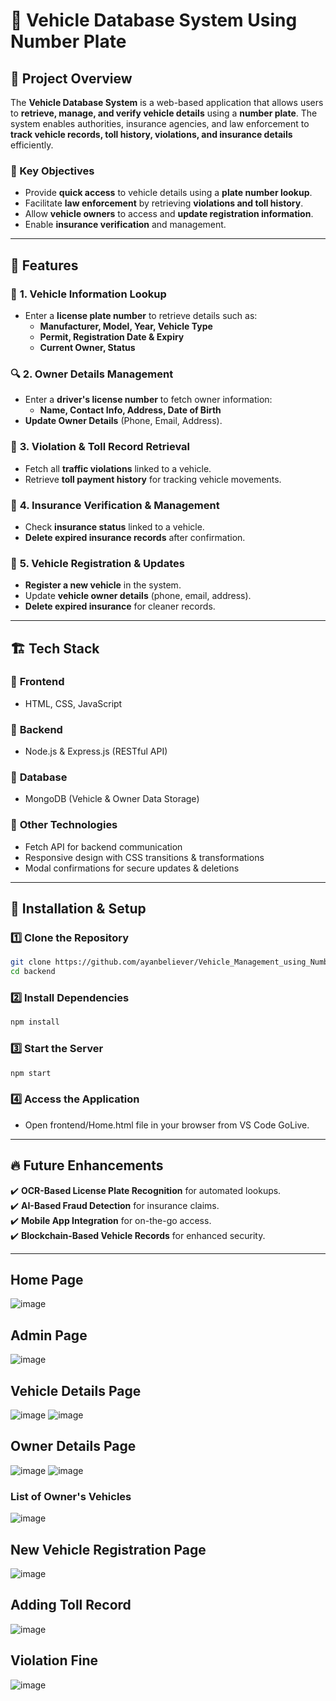 # 🚗 Vehicle Database System Using Number Plate  

## 📝 Project Overview  
The **Vehicle Database System** is a web-based application that allows users to **retrieve, manage, and verify vehicle details** using a **number plate**. The system enables authorities, insurance agencies, and law enforcement to **track vehicle records, toll history, violations, and insurance details** efficiently.  

### 🎯 Key Objectives  
- Provide **quick access** to vehicle details using a **plate number lookup**.  
- Facilitate **law enforcement** by retrieving **violations and toll history**.  
- Allow **vehicle owners** to access and **update registration information**.  
- Enable **insurance verification** and management.  

---

## 🌟 Features  

### 📌 **1. Vehicle Information Lookup**  
- Enter a **license plate number** to retrieve details such as:  
  - **Manufacturer, Model, Year, Vehicle Type**  
  - **Permit, Registration Date & Expiry**  
  - **Current Owner, Status**  

### 🔍 **2. Owner Details Management**  
- Enter a **driver's license number** to fetch owner information:  
  - **Name, Contact Info, Address, Date of Birth**  
- **Update Owner Details** (Phone, Email, Address).  

### 🛑 **3. Violation & Toll Record Retrieval**  
- Fetch all **traffic violations** linked to a vehicle.  
- Retrieve **toll payment history** for tracking vehicle movements.  

### 📜 **4. Insurance Verification & Management**  
- Check **insurance status** linked to a vehicle.  
- **Delete expired insurance records** after confirmation.  

### 🚗 **5. Vehicle Registration & Updates**  
- **Register a new vehicle** in the system.  
- Update **vehicle owner details** (phone, email, address).  
- **Delete expired insurance** for cleaner records.  

---

## 🏗️ Tech Stack  

### 🔹 **Frontend**  
- HTML, CSS, JavaScript  

### 🔹 **Backend**  
- Node.js & Express.js (RESTful API)  

### 🔹 **Database**  
- MongoDB (Vehicle & Owner Data Storage)  

### 🔹 **Other Technologies**  
- Fetch API for backend communication  
- Responsive design with CSS transitions & transformations  
- Modal confirmations for secure updates & deletions  

---

## 🚀 Installation & Setup  

### 1️⃣ **Clone the Repository**  
```bash
git clone https://github.com/ayanbeliever/Vehicle_Management_using_Number-Plate.git
cd backend
```

### 2️⃣ **Install Dependencies**  
```bash
npm install
```

### 3️⃣ **Start the Server**  
```bash
npm start
```

### 4️⃣ **Access the Application**  
- Open frontend/Home.html file in your browser from VS Code GoLive.  

---

## 🔥 Future Enhancements  
✔️ **OCR-Based License Plate Recognition** for automated lookups.  
✔️ **AI-Based Fraud Detection** for insurance claims.  
✔️ **Mobile App Integration** for on-the-go access.  
✔️ **Blockchain-Based Vehicle Records** for enhanced security.  

---
## Home Page
![image](https://github.com/user-attachments/assets/9eedf31a-090c-4515-914e-e1bba2fbcf8f)

## Admin Page
![image](https://github.com/user-attachments/assets/856c02c2-a054-40c4-9419-e014d491b628)

## Vehicle Details Page
![image](https://github.com/user-attachments/assets/3399189b-ad18-4df3-bdd3-feddfd6ed3e6)
![image](https://github.com/user-attachments/assets/1926d3e0-5fc5-49d7-94ea-9eb6902c1d08)

## Owner Details Page
![image](https://github.com/user-attachments/assets/1fcdfdf3-8c71-48ed-bbbe-a2b060aecf22)
![image](https://github.com/user-attachments/assets/67bc8596-4a5a-48f4-b17f-4769aefd172e)
### List of Owner's Vehicles
![image](https://github.com/user-attachments/assets/27d3cd3b-a0d2-4255-8bd9-0ed76531498d)

## New Vehicle Registration Page
![image](https://github.com/user-attachments/assets/221682a1-8f90-45ad-8941-d8c72f2dc032)

## Adding Toll Record
![image](https://github.com/user-attachments/assets/edf53265-187e-469f-88ed-bbb029065abb)
## Violation Fine
![image](https://github.com/user-attachments/assets/df48fa4f-59df-4f31-964c-b370fe16767f)
